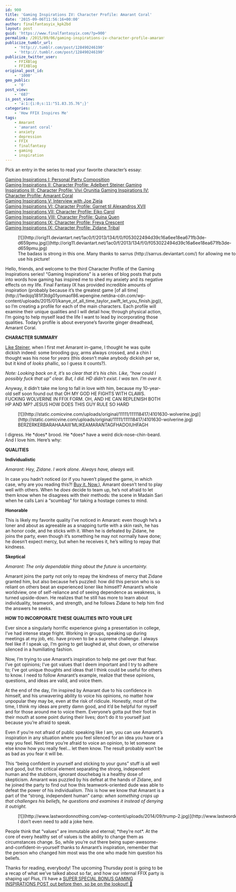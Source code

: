 ```yaml
---
id: 900
title: 'Gaming Inspirations IV: Character Profile: Amarant Coral'
date: '2015-09-06T11:56:16+00:00'
author: finalfantasyix_kpk2bd
layout: post
guid: 'https://www.finalfantasyix.com/?p=900'
permalink: /2015/09/06/gaming-inspirations-iv-character-profile-amarant-coral/
publicize_tumblr_url:
    - 'http://.tumblr.com/post/128490246190'
    - 'http://.tumblr.com/post/128490246190'
publicize_twitter_user:
    - FFIXBlog
    - FFIXBlog
original_post_id:
    - '1000'
geo_public:
    - '0'
post_view:
    - '687'
is_post_view:
    - 'a:1:{i:0;s:11:"51.83.35.76";}'
categories:
    - 'How FFIX Inspires Me'
tags:
    - Amarant
    - 'amarant coral'
    - anxiety
    - depression
    - FFIX
    - finalfantasy
    - gaming
    - inspiration
---
```


Pick an entry in the series to read your favorite character’s essay:

[Gaming Inspirations I: Personal Party Composition](https://www.finalfantasyix.com/2015/08/23/gaming-inspirations-i-personal-party-composition/)  
[Gaming Inspirations II: Character Profile: Adelbert Steiner  ](https://www.finalfantasyix.com/2015/08/27/gaming-inspirations-ii-character-profile-adelbert-steiner/)[Gaming Inspirations III: Character Profile: Vivi Orunitia  ](https://www.finalfantasyix.com/2015/08/30/gaming-inspirations-iii-character-profile-vivi-orunitia/)[Gaming Inspirations IV: Character Profile: Amarant Coral](https://www.finalfantasyix.com/2015/09/06/gaming-inspirations-iv-character-profile-amarant-coral/)  
[Gaming Inspirations V: Interview with Joe Zieja](https://www.finalfantasyix.com/2015/09/08/gaming-inspirations-v-interview-joe-zieja-author-voiceover-artist-musician/)  
[Gaming Inspirations VI: Character Profile: Garnet til Alexandros XVII](https://www.finalfantasyix.com/2015/09/24/gaming-inspirations-vi-character-profile-garnet-til-alexandros-xvii/)  
[Gaming Inspirations VII: Character Profile: Eiko Carol](https://www.finalfantasyix.com/2015/10/18/gaming-inspirations-vii-character-profile-eiko-carol/)  
[Gaming Inspirations VIII: Character Profile: Quina Quen](https://www.finalfantasyix.com/2015/10/25/gaming-inspirations-viii-character-profile-quina-quen/)  
[Gaming Inspirations IX: Character Profile: Freya Crescent](https://www.finalfantasyix.com/2015/11/01/gaming-inspirations-ix-character-profile-freya-crescent/)  
[Gaming Inspirations IX: Character Profile: Zidane Tribal](https://www.finalfantasyix.com/2015/11/01/gaming-inspirations-x-character-profile-zidane-tribal/)

<figure class="wp-caption aligncenter" style="width: 696px">[![](http://orig11.deviantart.net/1ac0/f/2013/134/f/0/f053022494d39c16a6ee18ea671fb3de-d659pmu.jpg)](http://orig11.deviantart.net/1ac0/f/2013/134/f/0/f053022494d39c16a6ee18ea671fb3de-d659pmu.jpg)<figcaption class="wp-caption-text">The badass is strong in this one. Many thanks to sarrus (http://sarrus.deviantart.com/) for allowing me to use his picture!</figcaption></figure>Hello, friends, and welcome to the third Character Profile of the Gaming Inspirations series! “Gaming Inspirations” is a series of blog posts that puts into words how gaming has inspired me to shed my anxiety and its negative effects on my life. Final Fantasy IX has provided incredible amounts of inspiration (probably because it’s the greatest game [of all time](http://1wdojq181if3tdg01yomaof86.wpengine.netdna-cdn.com/wp-content/uploads/2015/01/kanye_of_all_time_taylor_swift_let_you_finish.jpg)), so I’m creating a profile for each of the main characters. Each profile will examine their unique qualities and I will detail how, through physical action, I’m going to help myself lead the life I want to lead by incorporating those qualities. Today’s profile is about everyone’s favorite ginger dreadhead, Amarant Coral.

**CHARACTER SUMMARY**

[Like Steiner](https://www.finalfantasyix.com/2015/08/27/gaming-inspirations-ii-character-profile-adelbert-steiner/), when I first met Amarant in-game, I thought he was quite dickish indeed: some brooding guy, arms always crossed, and a chin I thought was his nose for *years* (this doesn’t make anybody dickish per se, but it kind of *looks* phallic, so I guess it counts?).

*Note: Looking back on it, it’s* so *clear that it’s his chin. Like, “how could I possibly fuck that up” clear. But, I did. HD didn’t exist. I was ten. I’m over it.*

Anyway, it didn’t take me long to fall in love with him, because my 10-year-old self soon found out that OH MY GOD HE FIGHTS WITH CLAWS. FUCKING WOLVERINE IN FFIX FORM. OH, AND HE CAN REPLENISH BOTH HP AND MP? JESUS HOW DOES THIS GUY RULE SO HARD

<figure class="wp-caption aligncenter" style="width: 800px">[![](http://static.comicvine.com/uploads/original/11111/111118417/4101630-wolverine.jpg)](http://static.comicvine.com/uploads/original/11111/111118417/4101630-wolverine.jpg)<figcaption class="wp-caption-text">BERZERKERBARAHAAAIII’MLIKEAMARANTAGFHADOIUHFAGH</figcaption></figure>I digress. He *does* brood. He *does* have a weird dick-nose-chin-beard. And I love him. Here’s why:

**QUALITIES**

**Individualistic**

*Amarant: Hey, Zidane. I work alone. Always have, always will.*

In case you hadn’t noticed (or if you haven’t played the game, in which case, why are you reading this?! [Buy it. Now.](http://www.amazon.com/gp/product/B00004Y57G/ref=as_li_tl?ie=UTF8&camp=1789&creative=9325&creativeASIN=B00004Y57G&linkCode=as2&tag=realifrolpla-20&linkId=V5Q2BFF7LEXIEGB3)), Amarant doesn’t tend to play well with others. When he *does* decide to team up, he’s not afraid to let them know when he disagrees with their methods: the scene in Madain Sari when he calls Lani a “scumbag” for taking a hostage comes to mind.

**Honorable**

This is likely my favorite quality I’ve noticed in Amarant: even though he’s a loner and about as agreeable as a snapping turtle with a skin rash, he has an honor code, and he sticks with it. When he is defeated by Zidane, he joins the party, even though it’s something he may not normally have done; he doesn’t expect mercy, but when he receives it, he’s willing to repay that kindness.

**Skeptical**

*Amarant: The only dependable thing about the future is uncertainty.*

Amarant joins the party not only to repay the kindness of mercy that Zidane granted him, but also because he’s puzzled: how did this person who is so reliant on others beat an experienced loner like himself? Amarant’s whole worldview, one of self-reliance and of seeing dependence as weakness, is turned upside-down. He realizes that he still has more to learn about individuality, teamwork, and strength, and he follows Zidane to help him find the answers he seeks.

**HOW TO INCORPORATE THESE QUALITIES** **INTO YOUR LIFE**

Ever since a singularly horrific experience giving a presentation in college, I’ve had intense stage fright. Working in groups, speaking up during meetings at my job, etc. have proven to be a supreme challenge. I always feel like if I speak up, I’m going to get laughed at, shut down, or otherwise silenced in a humiliating fashion.

Now, I’m trying to use Amarant’s inspiration to help me get over that fear. I’ve got opinions; I’ve got values that I deem important and I try to adhere to; I’ve got unique thoughts and ideas that I think could be useful for others to know. I need to follow Amarant’s example, realize that these opinions, questions, and ideas are valid, and voice them.

At the end of the day, I’m inspired by Amarant due to his confidence in himself, and his unwavering ability to voice his opinions, no matter how unpopular they may be, even at the risk of ridicule. Honestly, most of the time, I think my ideas are pretty damn good, and it’d be helpful for myself and for those around me to voice them. Everyone’s gotta put their foot in their mouth at some point during their lives; don’t do it to yourself just because you’re afraid to speak.

Even if you’re not afraid of public speaking like I am, you can use Amarant’s inspiration in any situation where you feel silenced for an idea you have or a way you feel. Next time you’re afraid to voice an opinion, to let someone else know how you really feel… let them know. The result probably won’t be as bad as you fear it will be.

This “being confident in yourself and sticking to your guns” stuff is all well and good, but the critical element separating the strong, independent human and the stubborn, ignorant douchebag is a healthy dose of skepticism. Amarant was puzzled by his defeat at the hands of Zidane, and he joined the party to find out how this teamwork-oriented dude was able to defeat the power of his individualism. *This* is how we know that Amarant is a part of the “strong, independent human” camp: *when something crops up that challenges his beliefs, he questions and examines it instead of denying it outright.*

<figure class="wp-caption aligncenter" style="width: 1627px">[![](http://www.lastwordonnothing.com/wp-content/uploads/2014/09/trump-2.jpg)](http://www.lastwordonnothing.com/wp-content/uploads/2014/09/trump-2.jpg)<figcaption class="wp-caption-text">I don’t even need to add a joke here.</figcaption></figure>People think that “values” are immutable and eternal; *they’re not*. At the core of every healthy set of values is the ability to change them as circumstances change. So, while you’re out there being super-awesome-and-confident-in-yourself thanks to Amarant’s inspiration, remember that the person who changed him most was the one who made him question his beliefs.

Thanks for reading, everybody! The upcoming Thursday post is going to be a recap of what we’ve talked about so far, and how our internal FFIX party is shaping up! Plus, I’ll have a [SUPER SPECIAL BONUS GAMING INSPIRATIONS POST out before then, so be on the lookout! 🙂](https://finalfantasyix.com/2015/09/08/gaming-inspirations-v-interview-joe-zieja-author-voiceover-artist-musician/)
